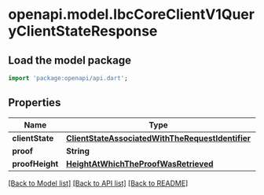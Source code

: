 # openapi.model.IbcCoreClientV1QueryClientStateResponse

## Load the model package
```dart
import 'package:openapi/api.dart';
```

## Properties
Name | Type | Description | Notes
------------ | ------------- | ------------- | -------------
**clientState** | [**ClientStateAssociatedWithTheRequestIdentifier**](ClientStateAssociatedWithTheRequestIdentifier.md) |  | [optional] 
**proof** | **String** |  | [optional] 
**proofHeight** | [**HeightAtWhichTheProofWasRetrieved**](HeightAtWhichTheProofWasRetrieved.md) |  | [optional] 

[[Back to Model list]](../README.md#documentation-for-models) [[Back to API list]](../README.md#documentation-for-api-endpoints) [[Back to README]](../README.md)


